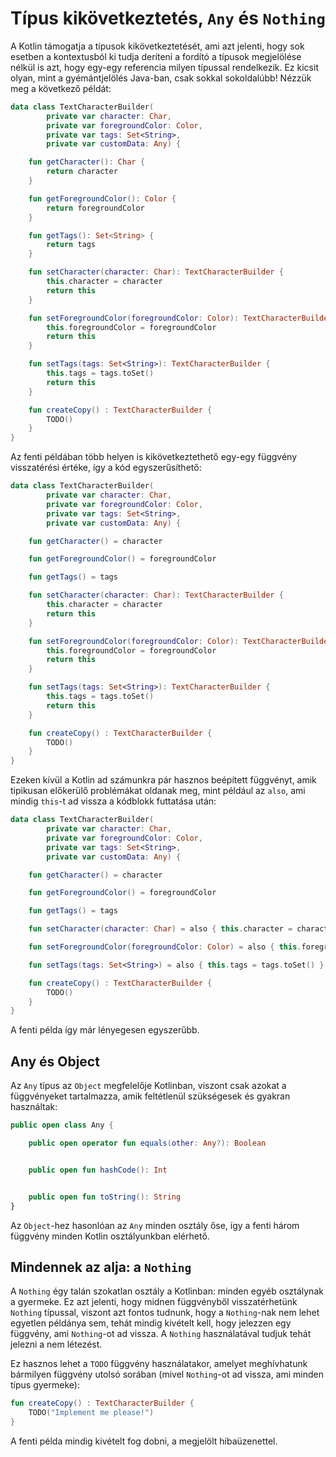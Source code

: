 # Típus kikövetkeztetés, `Any` és `Nothing`

A Kotlin támogatja a típusok kikövetkeztetését, ami azt jelenti, hogy sok esetben a kontextusból ki tudja deríteni a fordító a típusok megjelölése nélkül is azt, hogy egy-egy referencia milyen típussal rendelkezik. Ez kicsit olyan, mint a gyémántjelölés Java-ban, csak sokkal sokoldalúbb! Nézzük meg a következő példát:

```kotlin
data class TextCharacterBuilder(
        private var character: Char,
        private var foregroundColor: Color,
        private var tags: Set<String>,
        private var customData: Any) {

    fun getCharacter(): Char {
        return character
    }

    fun getForegroundColor(): Color {
        return foregroundColor
    }

    fun getTags(): Set<String> {
        return tags
    }

    fun setCharacter(character: Char): TextCharacterBuilder {
        this.character = character
        return this
    }

    fun setForegroundColor(foregroundColor: Color): TextCharacterBuilder {
        this.foregroundColor = foregroundColor
        return this
    }

    fun setTags(tags: Set<String>): TextCharacterBuilder {
        this.tags = tags.toSet()
        return this
    }

    fun createCopy() : TextCharacterBuilder {
        TODO()
    }
}
```

Az fenti példában több helyen is kikövetkeztethető egy-egy függvény visszatérési értéke, így a kód egyszerűsíthető:

```kotlin
data class TextCharacterBuilder(
        private var character: Char,
        private var foregroundColor: Color,
        private var tags: Set<String>,
        private var customData: Any) {

    fun getCharacter() = character

    fun getForegroundColor() = foregroundColor

    fun getTags() = tags

    fun setCharacter(character: Char): TextCharacterBuilder {
        this.character = character
        return this
    }

    fun setForegroundColor(foregroundColor: Color): TextCharacterBuilder {
        this.foregroundColor = foregroundColor
        return this
    }

    fun setTags(tags: Set<String>): TextCharacterBuilder {
        this.tags = tags.toSet()
        return this
    }

    fun createCopy() : TextCharacterBuilder {
        TODO()
    }
}
```

Ezeken kívül a Kotlin ad számunkra pár hasznos beépített függvényt, amik tipikusan előkerülő problémákat oldanak meg, mint
például az `also`, ami mindig `this`-t ad vissza a kódblokk futtatása után:

```kotlin
data class TextCharacterBuilder(
        private var character: Char,
        private var foregroundColor: Color,
        private var tags: Set<String>,
        private var customData: Any) {

    fun getCharacter() = character

    fun getForegroundColor() = foregroundColor

    fun getTags() = tags

    fun setCharacter(character: Char) = also { this.character = character }

    fun setForegroundColor(foregroundColor: Color) = also { this.foregroundColor = foregroundColor }

    fun setTags(tags: Set<String>) = also { this.tags = tags.toSet() }

    fun createCopy() : TextCharacterBuilder {
        TODO()
    }
}
```

A fenti példa így már lényegesen egyszerűbb.

## Any és Object

Az `Any` típus az `Object` megfelelője Kotlinban, viszont csak azokat a függvényeket tartalmazza, amik feltétlenül szükségesek és gyakran használtak:

```kotlin
public open class Any {

    public open operator fun equals(other: Any?): Boolean


    public open fun hashCode(): Int


    public open fun toString(): String
}
```

Az `Object`-hez hasonlóan az `Any` minden osztály őse, így a fenti három függvény minden Kotlin osztályunkban elérhető.

## Mindennek az alja: a `Nothing`

A `Nothing` égy talán szokatlan osztály a Kotlinban: minden egyéb osztálynak a gyermeke. Ez azt jelenti, hogy midnen
függvényből visszatérhetünk `Nothing` típussal, viszont azt fontos tudnunk, hogy a `Nothing`-nak nem lehet egyetlen
példánya sem, tehát mindig kivételt kell, hogy jelezzen egy függvény, ami `Nothing`-ot ad vissza.
A `Nothing` használatával tudjuk tehát jelezni a nem létezést.

Ez hasznos lehet a `TODO` függvény használatakor, amelyet meghívhatunk bármilyen függvény utolsó sorában (mivel
`Nothing`-ot ad vissza, ami minden típus gyermeke):

```kotlin
fun createCopy() : TextCharacterBuilder {
    TODO("Implement me please!")
}
```

A fenti példa mindig kivételt fog dobni, a megjelölt hibaüzenettel.